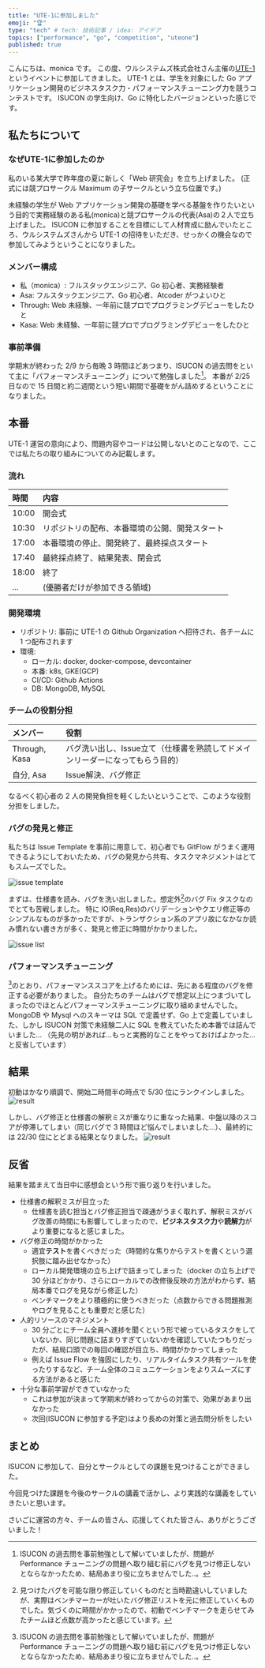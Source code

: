 ```yaml
---
title: "UTE-1に参加しました"
emoji: "🏆"
type: "tech" # tech: 技術記事 / idea: アイデア
topics: ["performance", "go", "competition", "uteone"]
published: true
---
```


こんにちは、monica です。
この度、ウルシステムズ株式会社さん主催の[UTE-1](https://uteone.jp/)というイベントに参加してきました。
UTE-1 とは、学生を対象にした Go アプリケーション開発のビジネスタスク力・パフォーマンスチューニング力を競うコンテストです。
ISUCON の学生向け、Go に特化したバージョンといった感じです。

## 私たちについて

### なぜUTE-1に参加したのか

私のいる某大学で昨年度の夏に新しく「Web 研究会」を立ち上げました。
(正式には競プロサークル Maximum の子サークルという立ち位置です。)

未経験の学生が Web アプリケーション開発の基礎を学べる基盤を作りたいという目的で実務経験のある私(monica)と競プロサークルの代表(Asa)の２人で立ち上げました。
ISUCON に参加することを目標にして人材育成に励んでいたところ、ウルシステムズさんから UTE-1 の招待をいただき、せっかくの機会なので参加してみようということになりました。

### メンバー構成

- 私（monica）: フルスタックエンジニア、Go 初心者、実務経験者
- Asa: フルスタックエンジニア、Go 初心者、Atcoder がつよいひと
- Through: Web 未経験、一年前に競プロでプログラミングデビューをしたひと
- Kasa: Web 未経験、一年前に競プロでプログラミングデビューをしたひと

### 事前準備

学期末が終わった 2/9 から毎晩 3 時間ほどあつまり、ISUCON の過去問をといて主に「パフォーマンスチューニング」について勉強しました[^1]。
本番が 2/25 日なので 15 日間と約二週間という短い期間で基礎をがん詰めするということになりました。

## 本番

UTE-1 運営の意向により、問題内容やコードは公開しないとのことなので、ここでは私たちの取り組みについてのみ記載します。

### 流れ

|時間|内容|
|:--|:--|
|10:00|開会式|
|10:30|リポジトリの配布、本番環境の公開、開発スタート|
|17:00|本番環境の停止、開発終了、最終採点スタート|
|17:40|最終採点終了、結果発表、閉会式|
|18:00|終了|
|...|(優勝者だけが参加できる領域)|

### 開発環境

- リポジトリ: 事前に UTE-1 の Github Organization へ招待され、各チームに 1 つ配布されます
- 環境:
  - ローカル: docker, docker-compose, devcontainer
  - 本番: k8s, GKE(GCP)
  - CI/CD: Github Actions
  - DB: MongoDB, MySQL

### チームの役割分担

|メンバー|役割|
|:--|:--|
|Through, Kasa| バグ洗い出し、Issue立て（仕様書を熟読してドメインリーダーになってもらう目的）|
|自分, Asa| Issue解決、バグ修正|

なるべく初心者の 2 人の開発負担を軽くしたいということで、このような役割分担をしました。

### バグの発見と修正

私たちは Issue Template を事前に用意して、初心者でも GitFlow がうまく運用できるようにしておいたため、バグの発見から共有、タスクマネジメントはとてもスムーズでした。

![issue template](/images/117a84653f69a7/issue_template.png)

まずは、仕様書を読み、バグを洗い出しました。想定外[^2]のバグ Fix タスクなのでとても苦戦しました。
特に IO(Req,Res)のバリデーションやクエリ修正等のシンプルなものが多かったですが、トランザクション系のアプリ故になかなか読み慣れない書き方が多く、発見と修正に時間がかかりました。

![issue list](/images/117a84653f69a7/issue_list.png)

### パフォーマンスチューニング

[^1]のとおり、パフォーマンススコアを上げるためには、先にある程度のバグを修正する必要がありました。
自分たちのチームはバグで想定以上につまづいてしまったのでほとんどパフォーマンスチューニングに取り組めませんでした。
MongoDB や Mysql へのスキーマは SQL で定義せず、Go 上で定義していました、しかし ISUCON 対策で未経験二人に SQL を教えていたため本番では詰んでいました...
（先見の明があれば...もっと実務的なことをやっておけばよかった...と反省しています）

## 結果

初動はかなり順調で、開始二時間半の時点で 5/30 位にランクインしました。
![result](/images/117a84653f69a7/result_max.png)

しかし、バグ修正と仕様書の解釈ミスが重なりに重なった結果、中盤以降のスコアが停滞してしまい（同じバグで 3 時間ほど悩んでしまいました...）、最終的には 22/30 位にとどまる結果となりました。
![result](/images/117a84653f69a7/result_final.png)

## 反省

結果を踏まえて当日中に感想会という形で振り返りを行いました。

- 仕様書の解釈ミスが目立った
  - 仕様書を読む担当とバグ修正担当で疎通がうまく取れず、解釈ミスがバグ改善の時間にも影響してしまったので、**ビジネスタスク力**や**読解力**がより重要になると感じました。
- バグ修正の時間がかかった
  - 適宜**テスト**を書くべきだった（時間的な焦りからテストを書くという選択肢に踏み出せなかった）
  - ローカル開発環境の立ち上げで詰まってしまった（docker の立ち上げで 30 分ほどかかり、さらにローカルでの改修後反映の方法がわからず、結局本番でログを見ながら修正した）
  - ベンチマークをより積極的に使うべきだった（点数からできる問題推測やログを見ることも重要だと感じた）
- 人的リソースのマネジメント
  - 30 分ごとにチーム全員へ進捗を聞くという形で被っているタスクをしていないか、同じ問題に詰まりすぎていないかを確認していたつもりだったが、結局口頭での毎回の確認が目立ち、時間がかかってしまった
  - 例えば Issue Flow を強固にしたり、リアルタイムタスク共有ツールを使ったりするなど、チーム全体のコミュニケーションをよりスムーズにする方法があると感じた
- 十分な事前学習ができていなかった
  - これは参加が決まって学期末が終わってからの対策で、効果があまり出なかった
  - 次回(ISUCON に参加する予定)はより長めの対策と過去問分析をしたい

## まとめ

ISUCON に参加して、自分とサークルとしての課題を見つけることができました。

今回見つけた課題を今後のサークルの講義で活かし、より実践的な講義をしていきたいと思います。

さいごに運営の方々、チームの皆さん、応援してくれた皆さん、ありがとうございました！

[^1]: ISUCON の過去問を事前勉強として解いていましたが、問題が Performance チューニングの問題へ取り組む前にバグを見つけ修正しないとならなかったため、結局あまり役に立ちませんでした..。
[^2]: 見つけたバグを可能な限り修正していくものだと当時勘違いしていましたが、実際はベンチマーカーが吐いたバグ修正リストを元に修正していくものでした。気づくのに時間がかかったので、初動でベンチマークを走らせてみたチームほど点数が高かったと感じています。
